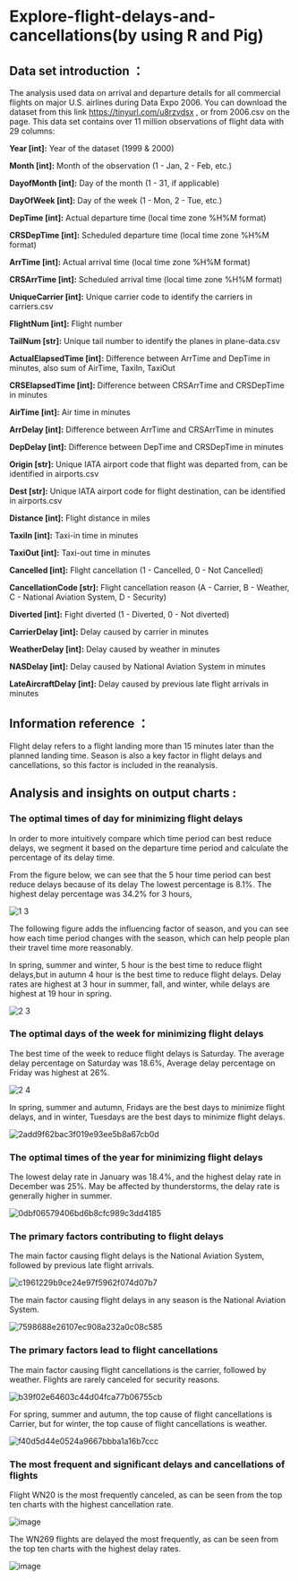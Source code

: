 # Explore-flight-delays-and-cancellations(by using R and Pig)

## Data set introduction ：

The analysis used data on arrival and departure details for all commercial flights on major U.S. airlines during Data Expo 2006. You can download the dataset from this link https://tinyurl.com/u8rzvdsx , or from 2006.csv on the page.
This data set contains over 11 million observations of flight data with 29 columns:

**Year [int]:** Year of the dataset (1999 & 2000)

**Month [int]:** Month of the observation (1 - Jan, 2 - Feb, etc.)

**DayofMonth [int]:** Day of the month (1 - 31, if applicable)

**DayOfWeek [int]:** Day of the week (1 - Mon, 2 - Tue, etc.)

**DepTime [int]:** Actual departure time (local time zone %H%M format)

**CRSDepTime [int]:** Scheduled departure time (local time zone %H%M format)

**ArrTime [int]:** Actual arrival time (local time zone %H%M format)

**CRSArrTime [int]:** Scheduled arrival time (local time zone %H%M format)

**UniqueCarrier [int]:** Unique carrier code to identify the carriers in carriers.csv

**FlightNum [int]:** Flight number

**TailNum [str]:** Unique tail number to identify the planes in plane-data.csv

**ActualElapsedTime [int]:** Difference between ArrTime and DepTime in minutes, also sum of AirTime, TaxiIn, TaxiOut

**CRSElapsedTime [int]:** Difference between CRSArrTime and CRSDepTime in minutes

**AirTime [int]:** Air time in minutes

**ArrDelay [int]:** Difference between ArrTime and CRSArrTime in minutes

**DepDelay [int]:** Difference between DepTime and CRSDepTime in minutes

**Origin [str]:** Unique IATA airport code that flight was departed from, can be identified in airports.csv

**Dest [str]:** Unique IATA airport code for flight destination, can be identified in airports.csv

**Distance [int]:** Flight distance in miles

**TaxiIn [int]:** Taxi-in time in minutes

**TaxiOut [int]:** Taxi-out time in minutes

**Cancelled [int]:** Flight cancellation (1 - Cancelled, 0 - Not Cancelled)

**CancellationCode [str]:** Flight cancellation reason (A - Carrier, B - Weather, C - National Aviation System, D - Security)

**Diverted [int]:** Fight diverted (1 - Diverted, 0 - Not diverted)

**CarrierDelay [int]:** Delay caused by carrier in minutes

**WeatherDelay [int]:** Delay caused by weather in minutes

**NASDelay [int]:** Delay caused by National Aviation System in minutes

**LateAircraftDelay [int]:** Delay caused by previous late flight arrivals in minutes

## Information reference ：

Flight delay refers to a flight landing more than 15 minutes later than the planned landing time. Season is also a key factor in flight delays and cancellations, so this factor is included in the reanalysis.

## Analysis and insights on output charts :
### The optimal times of day for minimizing flight delays

In order to more intuitively compare which time period can best reduce delays, we segment it based on the departure time period and calculate the percentage of its delay time.

From the figure below, we can see that the 5 hour time period can best reduce delays because of its delay The lowest percentage is 8.1%. The highest delay percentage was 34.2% for 3 hours,

![1 3](https://github.com/PanLuochuan/Explore-flight-delays-and-cancellations-R-Pig/assets/152348928/31e01fbc-303a-426c-a5ce-7a2dcc65f7d0)

The following figure adds the influencing factor of season, and you can see how each time period changes with the season, which can help people plan their travel time more reasonably. 

In spring, summer and winter, 5 hour is the best time to reduce flight delays,but in autumn 4 hour is the best time to reduce flight delays. Delay rates are highest at 3 hour in summer, fall, and winter, while delays are highest at 19 hour in spring.

![2 3](https://github.com/PanLuochuan/Explore-flight-delays-and-cancellations-R-Pig/assets/152348928/bbe1cc84-5e4a-48cd-a1a6-cdf9636c680d)

### The optimal days of the week for minimizing flight delays

The best time of the week to reduce flight delays is Saturday. The average delay percentage on Saturday was 18.6%, Average delay percentage on Friday was highest at 26%.

![2 4](https://github.com/PanLuochuan/Explore-flight-delays-and-cancellations-R-Pig/assets/152348928/60ac57d4-afb0-423b-b00b-7d7e20f5c6fb)

In spring, summer and autumn, Fridays are the best days to minimize flight delays, and in winter, Tuesdays are the best days to minimize flight delays.

![2add9f62bac3f019e93ee5b8a67cb0d](https://github.com/PanLuochuan/Explore-flight-delays-and-cancellations-R-Pig/assets/152348928/ce80f7a0-cad8-49df-87fc-0a9c5988af85)


### The optimal times of the year for minimizing flight delays

The lowest delay rate in January was 18.4%, and the highest delay rate in December was 25%. May be affected by thunderstorms, the delay rate is generally higher in summer.

![0dbf06579406bd6b8cfc989c3dd4185](https://github.com/PanLuochuan/Explore-flight-delays-and-cancellations-R-Pig/assets/152348928/d7a83c0b-066b-41f0-a073-8a7b205f3534)



### The primary factors contributing to flight delays

The main factor causing flight delays is the National Aviation System, followed by previous late flight arrivals.

![c1961229b9ce24e97f5962f074d07b7](https://github.com/PanLuochuan/Explore-flight-delays-and-cancellations-R-Pig/assets/152348928/c30ae693-35a1-4128-a798-153fc1b22da0)

The main factor causing flight delays in any season is the National Aviation System.

![7598688e26107ec908a232a0c08c585](https://github.com/PanLuochuan/Explore-flight-delays-and-cancellations-R-Pig/assets/152348928/1160492f-27e3-4381-bd76-6387f36d8a7e)


### The primary factors lead to flight cancellations

The main factor causing flight cancellations is the carrier, followed by weather. Flights are rarely canceled for security reasons.

![b39f02e64603c44d04fca77b06755cb](https://github.com/PanLuochuan/Explore-flight-delays-and-cancellations-R-Pig/assets/152348928/9628581e-e209-46ac-9f97-1d8cc978ea17)

For spring, summer and autumn, the top cause of flight cancellations is Carrier, but for winter, the top cause of flight cancellations is weather.

![f40d5d44e0524a9667bbba1a16b7ccc](https://github.com/PanLuochuan/Explore-flight-delays-and-cancellations-R-Pig/assets/152348928/880d3cfa-9c40-4f22-82ac-596fa1146030)


### The most frequent and significant delays and cancellations of flights

Flight WN20 is the most frequently canceled, as can be seen from the top ten charts with the highest cancellation rate.

![image](https://github.com/PanLuochuan/Explore-flight-delays-and-cancellations-R-Pig/assets/152348928/3bd9bb19-ab52-49a9-8244-730cab3daf81)

The WN269 flights are delayed the most frequently, as can be seen from the top ten charts with the highest delay rates.

![image](https://github.com/PanLuochuan/Explore-flight-delays-and-cancellations-R-Pig/assets/152348928/6478d9a8-4aeb-4f99-8979-4d4712c9eaf7)








